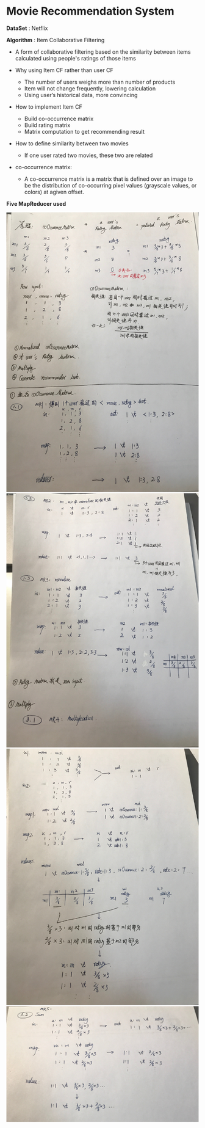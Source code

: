 # Movie Recommendation System

**DataSet** : Netflix

**Algorithm** : Item Collaborative Filtering

* A form of collaborative filtering based on the similarity between items calculated using people's ratings of those items

* Why using Item CF rather than user CF
    * The number of users weighs more than number of products
    * Item will not change frequently, lowering calculation
    * Using user’s historical data, more convincing
    
* How to implement Item CF
    * Build co-occurrence matrix
    * Build rating matrix
    * Matrix computation to get recommending result
 
* How to define similarity between two movies
    * If one user rated two movies, these two are related
    
* co-occurrence matrix:
    * A co-occurrence matrix is a matrix that is defined over an image to be the distribution of co-occurring pixel values (grayscale values, or colors) at agiven offset.


**Five MapReducer used**

![img1](https://github.com/chen-star/Movie-Recommendation-System/raw/master/img/img1.JPG)
![img2](https://github.com/chen-star/Movie-Recommendation-System/raw/master/img/img2.JPG)
![img3](https://github.com/chen-star/Movie-Recommendation-System/raw/master/img/img3.JPG)
![img4](https://github.com/chen-star/Movie-Recommendation-System/raw/master/img/img4.JPG)








